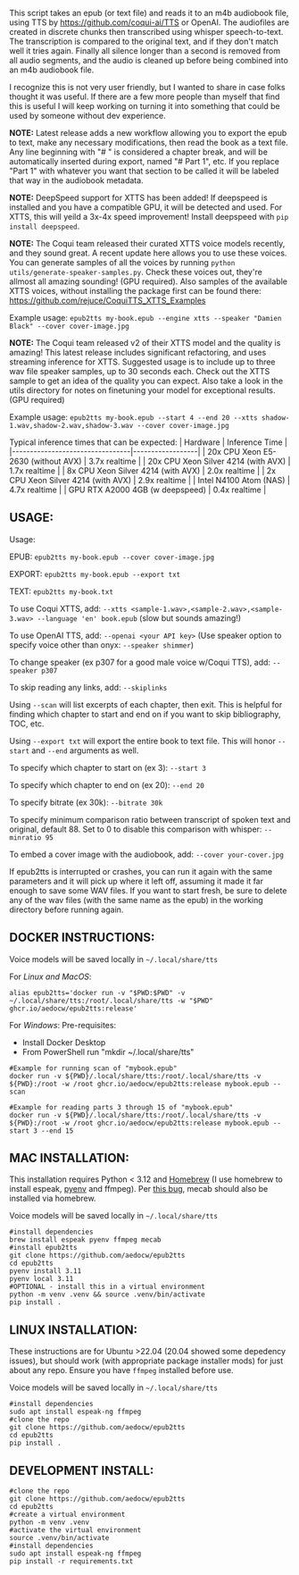 This script takes an epub (or text file) and reads it to an m4b audiobook file, using TTS by https://github.com/coqui-ai/TTS or OpenAI. The audiofiles are created in discrete chunks then transcribed using whisper speech-to-text. The transcription is compared to the original text, and if they don't match well it tries again. Finally all silence longer than a second is removed from all audio segments, and the audio is cleaned up before being combined into an m4b audiobook file.

I recognize this is not very user friendly, but I wanted to share in case folks thought it was useful. If there are a few more people than myself that find this is useful I will keep working on turning it into something that could be used by someone without dev experience.

**NOTE:** Latest release adds a new workflow allowing you to export the epub to text, make any necessary modifications, then read the book as a text file. Any line beginning with "# " is considered a chapter break, and will be automatically inserted during export, named "# Part 1", etc. If you replace "Part 1" with whatever you want that section to be called it will be labeled that way in the audiobook metadata.

**NOTE:** DeepSpeed support for XTTS has been added! If deepspeed is installed and you have a compatible GPU, it will be detected and used. For XTTS, this will yeild a 3x-4x speed improvement! Install deepspeed with `pip install deepspeed`.

**NOTE:** The Coqui team released their curated XTTS voice models recently, and they sound great. A recent update here
allows you to use these voices. You can generate samples of all the voices by running `python utils/generate-speaker-samples.py`. Check these voices out, they're allmost all amazing sounding! (GPU required). Also samples of the available XTTS voices, without installing the package first can be found there:
https://github.com/rejuce/CoquiTTS_XTTS_Examples

Example usage: `epub2tts my-book.epub --engine xtts --speaker "Damien Black" --cover cover-image.jpg`

**NOTE:** The Coqui team released v2 of their XTTS model and the quality is amazing! This latest release includes significant refactoring, and uses streaming inference for XTTS. Suggested usage is to include up to three wav file speaker samples, up to 30 seconds each. Check out the XTTS sample to get an idea of the quality you can expect. Also take a look in the utils directory for notes on finetuning your model for exceptional results. (GPU required)

Example usage: `epub2tts my-book.epub --start 4 --end 20 --xtts shadow-1.wav,shadow-2.wav,shadow-3.wav --cover cover-image.jpg`

Typical inference times that can be expected:
| Hardware                        | Inference Time   |
|---------------------------------|------------------|
| 20x CPU Xeon E5-2630 (without AVX) | 3.7x realtime  |
| 20x CPU Xeon Silver 4214 (with AVX) | 1.7x realtime |
| 8x CPU Xeon Silver 4214 (with AVX) | 2.0x realtime  |
| 2x CPU Xeon Silver 4214 (with AVX) | 2.9x realtime  |
| Intel N4100 Atom (NAS)           | 4.7x realtime  |
| GPU RTX A2000 4GB (w deepspeed)  | 0.4x realtime  |



## USAGE:
Usage: 

  EPUB: `epub2tts my-book.epub --cover cover-image.jpg`

  EXPORT: `epub2tts my-book.epub --export txt`

  TEXT: `epub2tts my-book.txt`

To use Coqui XTTS, add: `--xtts <sample-1.wav>,<sample-2.wav>,<sample-3.wav> --language 'en' book.epub` (slow but sounds amazing!)

To use OpenAI TTS, add: `--openai <your API key>` (Use speaker option to specify voice other than onyx: `--speaker shimmer`)

To change speaker (ex p307 for a good male voice w/Coqui TTS), add: `--speaker p307`

To skip reading any links, add: `--skiplinks`

Using `--scan` will list excerpts of each chapter, then exit. This is helpful for finding which chapter to start and end on if you want to skip bibliography, TOC, etc.

Using `--export txt` will export the entire book to text file. This will honor `--start` and `--end` arguments as well.

To specify which chapter to start on (ex 3): `--start 3`

To specify which chapter to end on (ex 20): `--end 20`

To specify bitrate (ex 30k): `--bitrate 30k`

To specify minimum comparison ratio between transcript of spoken text and original, default 88. Set to 0 to disable this comparison with whisper: `--minratio 95`

To embed a cover image with the audiobook, add: `--cover your-cover.jpg`

If epub2tts is interrupted or crashes, you can run it again with the same parameters and it will pick up where it left off, assuming it made it far enough to save some WAV files. If you want to start fresh, be sure to delete any of the wav files (with the same name as the epub) in the working directory before running again.

## DOCKER INSTRUCTIONS:
Voice models will be saved locally in `~/.local/share/tts`

For *Linux and MacOS*:
```
alias epub2tts='docker run -v "$PWD:$PWD" -v ~/.local/share/tts:/root/.local/share/tts -w "$PWD" ghcr.io/aedocw/epub2tts:release'
```

For *Windows*:
Pre-requisites:
* Install Docker Desktop
* From PowerShell run "mkdir ~/.local/share/tts"

```
#Example for running scan of "mybook.epub"
docker run -v ${PWD}/.local/share/tts:/root/.local/share/tts -v ${PWD}:/root -w /root ghcr.io/aedocw/epub2tts:release mybook.epub --scan

#Example for reading parts 3 through 15 of "mybook.epub"
docker run -v ${PWD}/.local/share/tts:/root/.local/share/tts -v ${PWD}:/root -w /root ghcr.io/aedocw/epub2tts:release mybook.epub --start 3 --end 15
```

## MAC INSTALLATION:
This installation requires Python < 3.12 and [Homebrew](https://brew.sh/) (I use homebrew to install espeak, [pyenv](https://stackoverflow.com/questions/36968425/how-can-i-install-multiple-versions-of-python-on-latest-os-x-and-use-them-in-par) and ffmpeg). Per [this bug](https://github.com/coqui-ai/TTS/issues/2052), mecab should also be installed via homebrew.

Voice models will be saved locally in `~/.local/share/tts`
```
#install dependencies
brew install espeak pyenv ffmpeg mecab
#install epub2tts
git clone https://github.com/aedocw/epub2tts
cd epub2tts
pyenv install 3.11
pyenv local 3.11
#OPTIONAL - install this in a virtual environment
python -m venv .venv && source .venv/bin/activate
pip install .
```

## LINUX INSTALLATION:

These instructions are for Ubuntu >22.04 (20.04 showed some depedency issues), but should work (with appropriate package installer mods) for just about any repo. Ensure you have `ffmpeg` installed before use.

Voice models will be saved locally in `~/.local/share/tts`

```
#install dependencies
sudo apt install espeak-ng ffmpeg
#clone the repo
git clone https://github.com/aedocw/epub2tts
cd epub2tts
pip install .
```

## DEVELOPMENT INSTALL:

```
#clone the repo
git clone https://github.com/aedocw/epub2tts
cd epub2tts
#create a virtual environment
python -m venv .venv
#activate the virtual environment
source .venv/bin/activate
#install dependencies
sudo apt install espeak-ng ffmpeg
pip install -r requirements.txt
```

